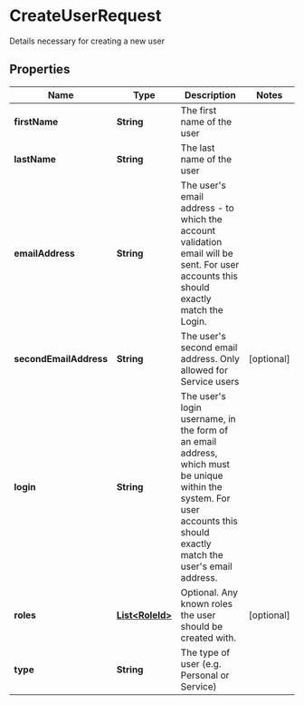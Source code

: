 

# CreateUserRequest

Details necessary for creating a new user

## Properties

| Name | Type | Description | Notes |
|------------ | ------------- | ------------- | -------------|
|**firstName** | **String** | The first name of the user |  |
|**lastName** | **String** | The last name of the user |  |
|**emailAddress** | **String** | The user&#39;s email address - to which the account validation email will be sent. For user accounts  this should exactly match the Login. |  |
|**secondEmailAddress** | **String** | The user&#39;s second email address. Only allowed for Service users |  [optional] |
|**login** | **String** | The user&#39;s login username, in the form of an email address, which must be unique within the system.  For user accounts this should exactly match the user&#39;s email address. |  |
|**roles** | [**List&lt;RoleId&gt;**](RoleId.md) | Optional. Any known roles the user should be created with. |  [optional] |
|**type** | **String** | The type of user (e.g. Personal or Service) |  |




